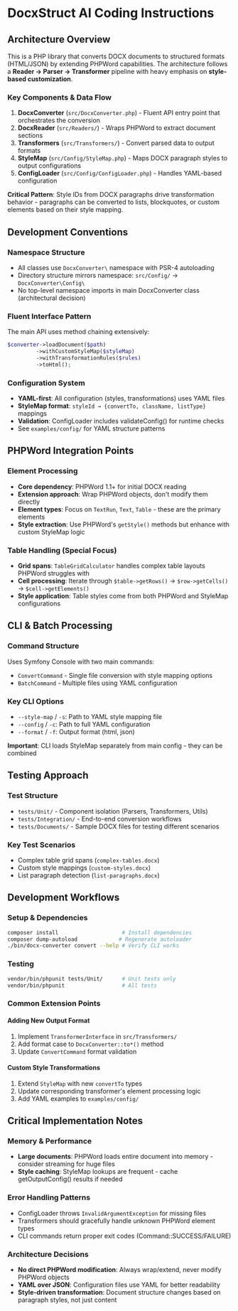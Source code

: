 # DocxStruct AI Coding Instructions

## Architecture Overview

This is a PHP library that converts DOCX documents to structured formats (HTML/JSON) by extending PHPWord capabilities. The architecture follows a **Reader → Parser → Transformer** pipeline with heavy emphasis on **style-based customization**.

### Key Components & Data Flow

1. **DocxConverter** (`src/DocxConverter.php`) - Fluent API entry point that orchestrates the conversion
2. **DocxReader** (`src/Readers/`) - Wraps PHPWord to extract document sections  
3. **Transformers** (`src/Transformers/`) - Convert parsed data to output formats
4. **StyleMap** (`src/Config/StyleMap.php`) - Maps DOCX paragraph styles to output configurations
5. **ConfigLoader** (`src/Config/ConfigLoader.php`) - Handles YAML-based configuration

**Critical Pattern**: Style IDs from DOCX paragraphs drive transformation behavior - paragraphs can be converted to lists, blockquotes, or custom elements based on their style mapping.

## Development Conventions

### Namespace Structure
- All classes use `DocxConverter\` namespace with PSR-4 autoloading
- Directory structure mirrors namespace: `src/Config/` → `DocxConverter\Config\`
- No top-level namespace imports in main DocxConverter class (architectural decision)

### Fluent Interface Pattern
The main API uses method chaining extensively:
```php
$converter->loadDocument($path)
         ->withCustomStyleMap($styleMap)  
         ->withTransformationRules($rules)
         ->toHtml();
```

### Configuration System
- **YAML-first**: All configuration (styles, transformations) uses YAML files
- **StyleMap format**: `styleId → {convertTo, className, listType}` mappings
- **Validation**: ConfigLoader includes validateConfig() for runtime checks
- See `examples/config/` for YAML structure patterns

## PHPWord Integration Points

### Element Processing
- **Core dependency**: PHPWord 1.1+ for initial DOCX reading
- **Extension approach**: Wrap PHPWord objects, don't modify them directly
- **Element types**: Focus on `TextRun`, `Text`, `Table` - these are the primary elements
- **Style extraction**: Use PHPWord's `getStyle()` methods but enhance with custom StyleMap logic

### Table Handling (Special Focus)
- **Grid spans**: `TableGridCalculator` handles complex table layouts PHPWord struggles with
- **Cell processing**: Iterate through `$table->getRows()` → `$row->getCells()` → `$cell->getElements()`
- **Style application**: Table styles come from both PHPWord and StyleMap configurations

## CLI & Batch Processing

### Command Structure
Uses Symfony Console with two main commands:
- `ConvertCommand` - Single file conversion with style mapping options
- `BatchCommand` - Multiple files using YAML configuration

### Key CLI Options
- `--style-map` / `-s`: Path to YAML style mapping file
- `--config` / `-c`: Path to full YAML configuration  
- `--format` / `-f`: Output format (html, json)

**Important**: CLI loads StyleMap separately from main config - they can be combined

## Testing Approach

### Test Structure
- `tests/Unit/` - Component isolation (Parsers, Transformers, Utils)
- `tests/Integration/` - End-to-end conversion workflows  
- `tests/Documents/` - Sample DOCX files for testing different scenarios

### Key Test Scenarios
- Complex table grid spans (`complex-tables.docx`)
- Custom style mappings (`custom-styles.docx`)  
- List paragraph detection (`list-paragraphs.docx`)

## Development Workflows

### Setup & Dependencies
```bash
composer install                    # Install dependencies
composer dump-autoload             # Regenerate autoloader
./bin/docx-converter convert --help # Verify CLI works
```

### Testing
```bash
vendor/bin/phpunit tests/Unit/      # Unit tests only
vendor/bin/phpunit                  # All tests  
```

### Common Extension Points

#### Adding New Output Format
1. Implement `TransformerInterface` in `src/Transformers/`
2. Add format case to `DocxConverter::to*()` method
3. Update `ConvertCommand` format validation

#### Custom Style Transformations  
1. Extend `StyleMap` with new `convertTo` types
2. Update corresponding transformer's element processing logic
3. Add YAML examples to `examples/config/`

## Critical Implementation Notes

### Memory & Performance
- **Large documents**: PHPWord loads entire document into memory - consider streaming for huge files
- **Style caching**: StyleMap lookups are frequent - cache getOutputConfig() results if needed

### Error Handling Patterns
- ConfigLoader throws `InvalidArgumentException` for missing files
- Transformers should gracefully handle unknown PHPWord element types
- CLI commands return proper exit codes (Command::SUCCESS/FAILURE)

### Architecture Decisions
- **No direct PHPWord modification**: Always wrap/extend, never modify PHPWord objects
- **YAML over JSON**: Configuration files use YAML for better readability
- **Style-driven transformation**: Document structure changes based on paragraph styles, not just content
